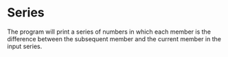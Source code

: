 # Series
The program will print a series of numbers in which each member is the difference between the subsequent member and the current member in the input series.
